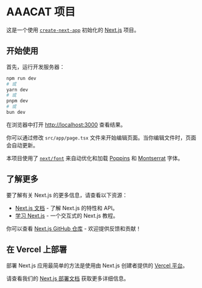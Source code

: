 # AAACAT 项目

这是一个使用 [`create-next-app`](https://nextjs.org/docs/app/api-reference/cli/create-next-app) 初始化的 [Next.js](https://nextjs.org) 项目。

## 开始使用

首先，运行开发服务器：

```bash
npm run dev
# 或
yarn dev
# 或
pnpm dev
# 或
bun dev
```

在浏览器中打开 [http://localhost:3000](http://localhost:3000) 查看结果。

你可以通过修改 `src/app/page.tsx` 文件来开始编辑页面。当你编辑文件时，页面会自动更新。

本项目使用了 [`next/font`](https://nextjs.org/docs/app/building-your-application/optimizing/fonts) 来自动优化和加载 [Poppins](https://fonts.google.com/specimen/Poppins) 和 [Montserrat](https://fonts.google.com/specimen/Montserrat) 字体。

## 了解更多

要了解有关 Next.js 的更多信息，请查看以下资源：

- [Next.js 文档](https://nextjs.org/docs) - 了解 Next.js 的特性和 API。
- [学习 Next.js](https://nextjs.org/learn) - 一个交互式的 Next.js 教程。

你可以查看 [Next.js GitHub 仓库](https://github.com/vercel/next.js) - 欢迎提供反馈和贡献！

## 在 Vercel 上部署

部署 Next.js 应用最简单的方法是使用由 Next.js 创建者提供的 [Vercel 平台](https://vercel.com/new?utm_medium=default-template&filter=next.js&utm_source=create-next-app&utm_campaign=create-next-app-readme)。

请查看我们的 [Next.js 部署文档](https://nextjs.org/docs/app/building-your-application/deploying) 获取更多详细信息。
